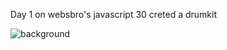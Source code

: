 Day 1 on websbro's javascript 30 creted a drumkit

![background](https://github.com/CyberDragon25/javascript30/assets/63756080/a8197bac-218a-49b9-9b3c-08187c55b4d1)
